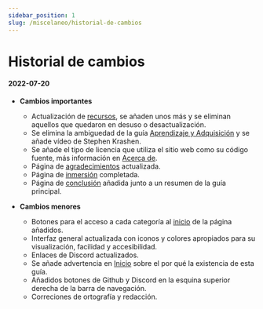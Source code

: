```yaml
---
sidebar_position: 1
slug: /miscelaneo/historial-de-cambios
---
```


# Historial de cambios

#### **2022-07-20**
- **Cambios importantes**
    - Actualización de [recursos](../utility/Resources.md), se añaden unos más y se eliminan aquellos que quedaron en desuso o desactualización.
    - Se elimina la ambiguedad de la guía [Aprendizaje y Adquisición](../principal-guide/Learning.mdx) y se añade vídeo de Stephen Krashen.
    - Se añade el tipo de licencia que utiliza el sitio web como su código fuente, más información en [Acerca de](../miscelaneous/Contact.md).
    - Página de [agradecimientos](../miscelaneous/Appreciations.md) actualizada.
    - Página de [inmersión](../principal-guide/Immersion.md) completada.
    - Página de [conclusión](../principal-guide/Summary.md) añadida junto a un resumen de la guía principal.

- **Cambios menores**
    - Botones para el acceso a cada categoría al [inicio](../intro.mdx) de la página añadidos.
    - Interfaz general actualizada con iconos y colores apropiados para su visualización, facilidad y accesibilidad.
    - Enlaces de Discord actualizados.
    - Se añade advertencia en [Inicio](../intro.mdx) sobre el por qué la existencia de esta guía.
    - Añadidos botones de Github y Discord en la esquina superior derecha de la barra de navegación.
    - Correciones de ortografía y redacción.